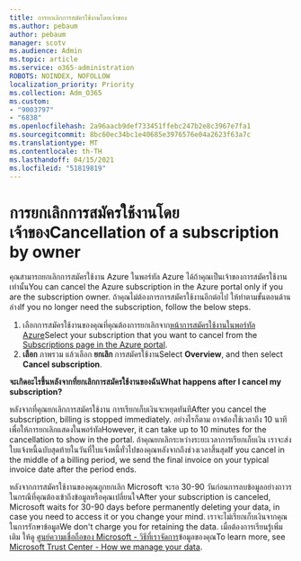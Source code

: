 ```yaml
---
title: การยกเลิกการสมัครใช้งานโดยเจ้าของ
ms.author: pebaum
author: pebaum
manager: scotv
ms.audience: Admin
ms.topic: article
ms.service: o365-administration
ROBOTS: NOINDEX, NOFOLLOW
localization_priority: Priority
ms.collection: Adm_O365
ms.custom:
- "9003797"
- "6838"
ms.openlocfilehash: 2a96aacb9def733451ffebc247b2e8c3967e7fa1
ms.sourcegitcommit: 8bc60ec34bc1e40685e3976576e04a2623f63a7c
ms.translationtype: MT
ms.contentlocale: th-TH
ms.lasthandoff: 04/15/2021
ms.locfileid: "51819819"
---
```

# <a name="cancellation-of-a-subscription-by-owner"></a><span data-ttu-id="52097-102">การยกเลิกการสมัครใช้งานโดยเจ้าของ</span><span class="sxs-lookup"><span data-stu-id="52097-102">Cancellation of a subscription by owner</span></span>

<span data-ttu-id="52097-103">คุณสามารถยกเลิกการสมัครใช้งาน Azure ในพอร์ทัล Azure ได้ถ้าคุณเป็นเจ้าของการสมัครใช้งานเท่านั้น</span><span class="sxs-lookup"><span data-stu-id="52097-103">You can cancel the Azure subscription in the Azure portal only if you are the subscription owner.</span></span> <span data-ttu-id="52097-104">ถ้าคุณไม่ต้องการการสมัครใช้งานอีกต่อไป ให้ทําตามขั้นตอนด้านล่าง</span><span class="sxs-lookup"><span data-stu-id="52097-104">If you no longer need the subscription, follow the below steps.</span></span>

1. <span data-ttu-id="52097-105">เลือกการสมัครใช้งานของคุณที่คุณต้องการยกเลิกจาก[หน้าการสมัครใช้งานในพอร์ทัล Azure](https://ms.portal.azure.com/#blade/Microsoft_Azure_Billing/SubscriptionsBlade)</span><span class="sxs-lookup"><span data-stu-id="52097-105">Select your subscription that you want to cancel from the [Subscriptions page in the Azure portal](https://ms.portal.azure.com/#blade/Microsoft_Azure_Billing/SubscriptionsBlade).</span></span>
2. <span data-ttu-id="52097-106">**เลือก** ภาพรวม แล้วเลือก **ยกเลิก** การสมัครใช้งาน</span><span class="sxs-lookup"><span data-stu-id="52097-106">Select **Overview**, and then select **Cancel subscription**.</span></span>

<span data-ttu-id="52097-107">**จะเกิดอะไรขึ้นหลังจากที่ยกเลิกการสมัครใช้งานของฉัน**</span><span class="sxs-lookup"><span data-stu-id="52097-107">**What happens after I cancel my subscription?**</span></span>

<span data-ttu-id="52097-108">หลังจากที่คุณยกเลิกการสมัครใช้งาน การเรียกเก็บเงินจะหยุดทันที</span><span class="sxs-lookup"><span data-stu-id="52097-108">After you cancel the subscription, billing is stopped immediately.</span></span> <span data-ttu-id="52097-109">อย่างไรก็ตาม อาจต้องใช้เวลาถึง 10 นาทีเพื่อให้การยกเลิกแสดงในพอร์ทัล</span><span class="sxs-lookup"><span data-stu-id="52097-109">However, it can take up to 10 minutes for the cancellation to show in the portal.</span></span> <span data-ttu-id="52097-110">ถ้าคุณยกเลิกระหว่างระยะเวลาการเรียกเก็บเงิน เราจะส่งใบแจ้งหนี้ฉบับสุดท้ายในวันที่ใบแจ้งหนี้ทั่วไปของคุณหลังจากถึงช่วงเวลาสิ้นสุด</span><span class="sxs-lookup"><span data-stu-id="52097-110">If you cancel in the middle of a billing period, we send the final invoice on your typical invoice date after the period ends.</span></span>

<span data-ttu-id="52097-111">หลังจากการสมัครใช้งานของคุณถูกยกเลิก Microsoft จะรอ 30-90 วันก่อนการลบข้อมูลอย่างถาวร ในกรณีที่คุณต้องเข้าถึงข้อมูลหรือคุณเปลี่ยนใจ</span><span class="sxs-lookup"><span data-stu-id="52097-111">After your subscription is canceled, Microsoft waits for 30-90 days before permanently deleting your data, in case you need to access it or you change your mind.</span></span> <span data-ttu-id="52097-112">เราจะไม่เรียกเก็บเงินจากคุณในการรักษาข้อมูล</span><span class="sxs-lookup"><span data-stu-id="52097-112">We don't charge you for retaining the data.</span></span> <span data-ttu-id="52097-113">เมื่อต้องการเรียนรู้เพิ่มเติม ให้ดู [ศูนย์ความเชื่อถือของ Microsoft - วิธีที่เราจัดการ](https://www.microsoft.com/trust-center/privacy/data-management#leave)ข้อมูลของคุณ</span><span class="sxs-lookup"><span data-stu-id="52097-113">To learn more, see [Microsoft Trust Center - How we manage your data](https://www.microsoft.com/trust-center/privacy/data-management#leave).</span></span>


